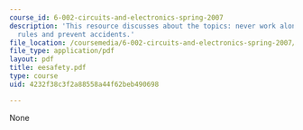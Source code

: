 ```yaml
---
course_id: 6-002-circuits-and-electronics-spring-2007
description: 'This resource discusses about the topics: never work alone, voltage
  rules and prevent accidents.'
file_location: /coursemedia/6-002-circuits-and-electronics-spring-2007/4232f38c3f2a88558a44f62beb490698_eesafety.pdf
file_type: application/pdf
layout: pdf
title: eesafety.pdf
type: course
uid: 4232f38c3f2a88558a44f62beb490698

---
```

None